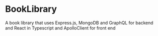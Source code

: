 # BookLibrary

A book library that uses Express.js, MongoDB and GraphQL for backend and React in Typescript and ApolloClient for front end

